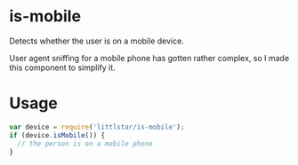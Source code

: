 # is-mobile
Detects whether the user is on a mobile device.

User agent sniffing for a mobile phone has gotten rather complex, so I made this component to simplify it.

# Usage
```js
var device = require('littlstar/is-mobile');
if (device.isMobile()) {
  // the person is on a mobile phone
}
```
